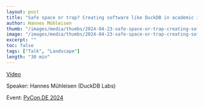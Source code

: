 ```yaml
---
layout: post
title: "Safe space or trap? Creating software like DuckDB in academic institutions"
author: Hannes Mühleisen
thumb: "/images/media/thumbs/2024-04-23-safe-space-or-trap-creating-software-like-duckdb-in-academic-institutions.png"
image: "/images/media/thumbs/2024-04-23-safe-space-or-trap-creating-software-like-duckdb-in-academic-institutions.png"
excerpt: ""
toc: false
tags: ["Talk", "Landscape"]
length: "30 min"
---
```


<a href="https://www.youtube.com/watch?v=PoHfh6O43uE">Video</a>

Speaker: Hannes Mühleisen (DuckDB Labs)

Event: [PyCon.DE 2024](https://2024.pycon.de/)
